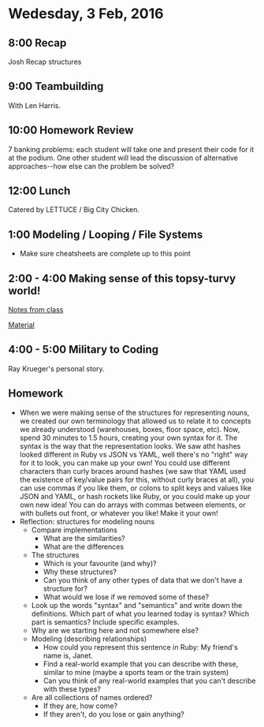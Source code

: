 Wedesday, 3 Feb, 2016
=====================

8:00 Recap
----------

Josh Recap structures

9:00 Teambuilding
-----------------

With Len Harris.


10:00 Homework Review
---------------------

7 banking problems:  each student will take one
and present their code for it at the podium.  One
other student will lead the discussion of alternative
approaches--how else can the problem be solved?


12:00 Lunch
-----------

Catered by LETTUCE / Big City Chicken.


1:00 Modeling / Looping / File Systems
--------------------------------------

* Make sure cheatsheets are complete up to this point


2:00 - 4:00 Making sense of this topsy-turvy world!
---------------------------------------------------

[Notes from class](https://gist.github.com/JoshCheek/e90efc577610ce4e4341)

[Material](https://github.com/CodePlatoon/curriculum/blob/master/phase1/representing_nouns.md)


4:00 - 5:00 Military to Coding
------------------------------

Ray Krueger's personal story.


Homework
--------

* When we were making sense of the structures for representing nouns,
  we created our own terminology that allowed us to relate it to concepts we already understood
  (warehouses, boxes, floor space, etc). Now, spend 30 minutes to 1.5 hours, creating your own
  syntax for it. The syntax is the way that the representation looks. We saw atht hashes looked
  different in Ruby vs JSON vs YAML, well there's no "right" way for it to look, you can make
  up your own! You could use different characters than curly braces around hashes (we saw that YAML
  used the existence of key/value pairs for this, without curly braces at all), you can use commas
  if you like them, or colons to split keys and values like JSON and YAML, or hash rockets like Ruby,
  or you could make up your own new idea! You can do arrays with commas between elements, or with
  bullets out front, or whatever you like! Make it your own!
* Reflection: structures for modeling nouns
  * Compare implementations
    * What are the similarities?
    * What are the differences
  * The structures
    * Which is your favourite (and why)?
    * Why these structures?
    * Can you think of any other types of data that we don't have a structure for?
    * What would we lose if we removed some of these?
  * Look up the words "syntax" and "semantics" and write down the definitions.
    Which part of what you learned today is syntax? Which part is semantics?
    Include specific examples.
  * Why are we starting here and not somewhere else?
  * Modeling (describing relationships)
    * How could you represent this sentence in Ruby: My friend's name is, Janet.
    * Find a real-world example that you can describe with these, similar to mine (maybe a sports team or the train system)
    * Can you think of any real-world examples that you can't describe with these types?
  * Are all collections of names ordered?
    * If they are, how come?
    * If they aren't, do you lose or gain anything?
